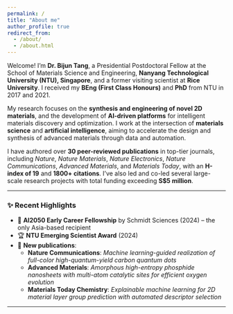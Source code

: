 ```yaml
---
permalink: /
title: "About me"
author_profile: true
redirect_from: 
  - /about/
  - /about.html
---
```


Welcome! I’m **Dr. Bijun Tang**, a Presidential Postdoctoral Fellow at the School of Materials Science and Engineering, **Nanyang Technological University (NTU), Singapore**, and a former visiting scientist at **Rice University**. I received my **BEng (First Class Honours)** and **PhD** from NTU in 2017 and 2021.

My research focuses on the **synthesis and engineering of novel 2D materials**, and the development of **AI-driven platforms** for intelligent materials discovery and optimization. I work at the intersection of **materials science** and **artificial intelligence**, aiming to accelerate the design and synthesis of advanced materials through data and automation.

I have authored over **30 peer-reviewed publications** in top-tier journals, including *Nature*, *Nature Materials*, *Nature Electronics*, *Nature Communications*, *Advanced Materials*, and *Materials Today*, with an **H-index of 19** and **1800+ citations**. I’ve also led and co-led several large-scale research projects with total funding exceeding **S$5 million**.

---

### ✨ Recent Highlights

- 🏅 **AI2050 Early Career Fellowship** by Schmidt Sciences (2024) – the only Asia-based recipient
- 🏆 **NTU Emerging Scientist Award** (2024)
- 🧪 **New publications**:
  - **Nature Communications**: *Machine learning-guided realization of full-color high-quantum-yield carbon quantum dots*  
  - **Advanced Materials**: *Amorphous high-entropy phosphide nanosheets with multi-atom catalytic sites for efficient oxygen evolution*  
  - **Materials Today Chemistry**: *Explainable machine learning for 2D material layer group prediction with automated descriptor selection*

---
